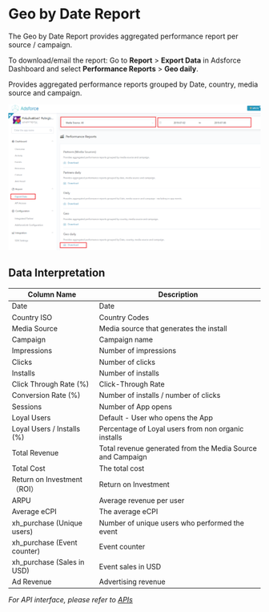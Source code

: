 # Geo by Date Report

The Geo by Date Report provides aggregated performance report per source / campaign. 

To download/email the report: Go to **Report** > **Export Data** in Adsforce Dashboard and select **Performance Reports** > **Geo daily**.

Provides aggregated performance reports grouped by Date, country, media source and campaign.

![country-by-date-report](country-by-date-report.png)

## Data Interpretation

| Column Name                 | Description                                                |
| --------------------------- | ---------------------------------------------------------- |
| Date                        | Date                                                       |
| Country ISO                 | Country Codes                                              |
| Media Source                | Media source that generates the install                    |
| Campaign                    | Campaign name                                              |
| Impressions                 | Number of impressions                                      |
| Clicks                      | Number of clicks                                           |
| Installs                    | Number of installs                                         |
| Click Through Rate (%)      | Click-Through Rate                                         |
| Conversion Rate (%)         | Number of installs / number of clicks                      |
| Sessions                    | Number of App opens                                        |
| Loyal Users                 | Default - User who opens the App                           |
| Loyal Users / Installs (%)  | Percentage of Loyal users from non organic installs        |
| Total Revenue               | Total revenue generated from the Media Source and Campaign |
| Total Cost                  | The total cost                                             |
| Return on Investment（ROI） | Return on Investment                                       |
| ARPU                        | Average revenue per user                                   |
| Average eCPI                | The average eCPI                                           |
| xh_purchase (Unique users)  | Number of unique users who performed the event             |
| xh_purchase (Event counter) | Event counter                                              |
| xh_purchase (Sales in USD)  | Event sales in USD                                         |
| Ad Revenue                  | Advertising revenue                                        |



*For API interface, please refer to [APIs](../../../APIs/README.md)*

